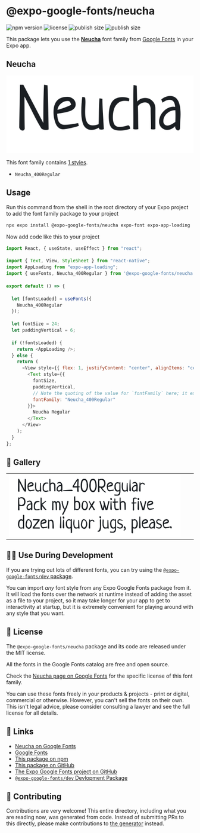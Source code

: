 # @expo-google-fonts/neucha

![npm version](https://flat.badgen.net/npm/v/@expo-google-fonts/neucha)
![license](https://flat.badgen.net/github/license/expo/google-fonts)
![publish size](https://flat.badgen.net/packagephobia/install/@expo-google-fonts/neucha)
![publish size](https://flat.badgen.net/packagephobia/publish/@expo-google-fonts/neucha)

This package lets you use the [**Neucha**](https://fonts.google.com/specimen/Neucha) font family from [Google Fonts](https://fonts.google.com/) in your Expo app.

## Neucha

![Neucha](./font-family.png)

This font family contains [1 styles](#-gallery).

- `Neucha_400Regular`

## Usage

Run this command from the shell in the root directory of your Expo project to add the font family package to your project

```sh
npx expo install @expo-google-fonts/neucha expo-font expo-app-loading
```

Now add code like this to your project

```js
import React, { useState, useEffect } from "react";

import { Text, View, StyleSheet } from "react-native";
import AppLoading from "expo-app-loading";
import { useFonts, Neucha_400Regular } from '@expo-google-fonts/neucha';

export default () => {

  let [fontsLoaded] = useFonts({
    Neucha_400Regular
  });

  let fontSize = 24;
  let paddingVertical = 6;

  if (!fontsLoaded) {
    return <AppLoading />;
  } else {
    return (
      <View style={{ flex: 1, justifyContent: "center", alignItems: "center" }}>
        <Text style={{
          fontSize,
          paddingVertical,
          // Note the quoting of the value for `fontFamily` here; it expects a string!
          fontFamily: "Neucha_400Regular"
        }}>
          Neucha Regular
        </Text>
      </View>
    );
  }
};
```

## 🔡 Gallery


||||
|-|-|-|
|![Neucha_400Regular](./Neucha_400Regular.ttf.png)||||


## 👩‍💻 Use During Development

If you are trying out lots of different fonts, you can try using the [`@expo-google-fonts/dev` package](https://github.com/expo/google-fonts/tree/master/font-packages/dev#readme).

You can import _any_ font style from any Expo Google Fonts package from it. It will load the fonts over the network at runtime instead of adding the asset as a file to your project, so it may take longer for your app to get to interactivity at startup, but it is extremely convenient for playing around with any style that you want.


## 📖 License

The `@expo-google-fonts/neucha` package and its code are released under the MIT license.

All the fonts in the Google Fonts catalog are free and open source.

Check the [Neucha page on Google Fonts](https://fonts.google.com/specimen/Neucha) for the specific license of this font family.

You can use these fonts freely in your products & projects - print or digital, commercial or otherwise. However, you can't sell the fonts on their own. This isn't legal advice, please consider consulting a lawyer and see the full license for all details.

## 🔗 Links

- [Neucha on Google Fonts](https://fonts.google.com/specimen/Neucha)
- [Google Fonts](https://fonts.google.com/)
- [This package on npm](https://www.npmjs.com/package/@expo-google-fonts/neucha)
- [This package on GitHub](https://github.com/expo/google-fonts/tree/master/font-packages/neucha)
- [The Expo Google Fonts project on GitHub](https://github.com/expo/google-fonts)
- [`@expo-google-fonts/dev` Devlopment Package](https://github.com/expo/google-fonts/tree/master/font-packages/dev)

## 🤝 Contributing

Contributions are very welcome! This entire directory, including what you are reading now, was generated from code. Instead of submitting PRs to this directly, please make contributions to [the generator](https://github.com/expo/google-fonts/tree/master/packages/generator) instead.

